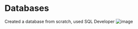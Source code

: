 # Databases
Created a database from scratch, used SQL Developer 
![image](https://user-images.githubusercontent.com/92260794/224106896-afd21ff5-4630-4501-85bf-a9b55bd8757c.png)
